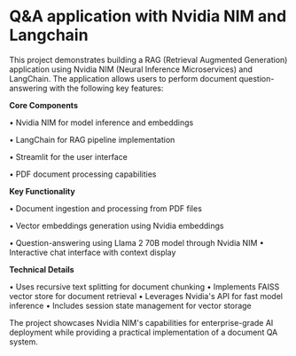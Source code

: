 # Q&A application with Nvidia NIM and Langchain


This project demonstrates building a RAG (Retrieval Augmented Generation) application using Nvidia NIM (Neural Inference Microservices) and LangChain. The application allows users to perform document question-answering with the following key features:

**Core Components**

• Nvidia NIM for model inference and embeddings

• LangChain for RAG pipeline implementation

• Streamlit for the user interface

• PDF document processing capabilities

**Key Functionality**

• Document ingestion and processing from PDF files

• Vector embeddings generation using Nvidia embeddings

• Question-answering using Llama 2 70B model through Nvidia NIM
• Interactive chat interface with context display


**Technical Details**

• Uses recursive text splitting for document chunking
• Implements FAISS vector store for document retrieval
• Leverages Nvidia's API for fast model inference
• Includes session state management for vector storage

The project showcases Nvidia NIM's capabilities for enterprise-grade AI deployment while providing a practical implementation of a document QA system.
